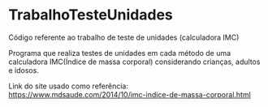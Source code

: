 # TrabalhoTesteUnidades
Código referente ao trabalho de teste de unidades (calculadora IMC)

Programa que realiza testes de unidades em cada método de uma calculadora IMC(Índice de massa corporal) considerando crianças, adultos e idosos.

Link do site usado como referência: https://www.mdsaude.com/2014/10/imc-indice-de-massa-corporal.html
